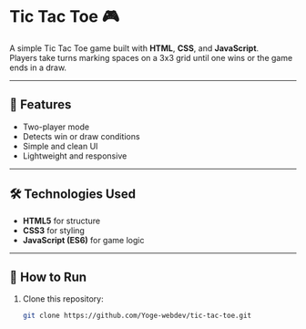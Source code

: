 # Tic Tac Toe 🎮

A simple Tic Tac Toe game built with **HTML**, **CSS**, and **JavaScript**.  
Players take turns marking spaces on a 3x3 grid until one wins or the game ends in a draw.  

---

## 🚀 Features
- Two-player mode
- Detects win or draw conditions
- Simple and clean UI
- Lightweight and responsive

---

## 🛠️ Technologies Used
- **HTML5** for structure  
- **CSS3** for styling  
- **JavaScript (ES6)** for game logic  

---

## 📂 How to Run
1. Clone this repository:
   ```bash
   git clone https://github.com/Yoge-webdev/tic-tac-toe.git
